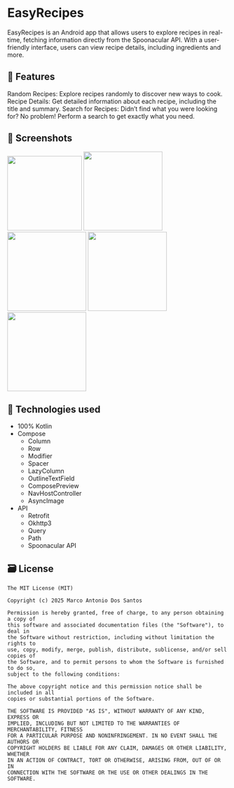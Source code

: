 # EasyRecipes 
EasyRecipes is an Android app that allows users to explore recipes in real-time, fetching information directly from the Spoonacular API. With a user-friendly interface, users can view recipe details, including ingredients and more.

## 📱 Features
Random Recipes: Explore recipes randomly to discover new ways to cook.
Recipe Details: Get detailed information about each recipe, including the title and summary.
Search for Recipes: Didn’t find what you were looking for? No problem! Perform a search to get exactly what you need.

## :camera_flash: Screenshots
<img src="https://github.com/roquebuarquejr/EasyRecipes/assets/11612508/998f2aa9-939e-4a8e-9608-8a0c8ab41a51" width=170/> <img src="https://github.com/ComunidadeDevSpace/EasyRecipes/assets/11612508/8149c7fc-a765-441e-9b85-ac0d57907788" width=180/> <img src="https://github.com/ComunidadeDevSpace/EasyRecipes/assets/11612508/ad1f28e5-7e40-43da-9596-1319bc381baf" width=180/> <img src="https://github.com/ComunidadeDevSpace/EasyRecipes/assets/11612508/d238dedc-f29c-4011-8f86-87d4c1b31268" width=180/> <img src="https://github.com/roquebuarquejr/EasyRecipes/assets/11612508/1a1c7882-423e-44a9-a4c6-f4e499825e5e" width=180/>

## 🔧 Technologies used
- 100% Kotlin
- Compose
  - Column
  - Row
  - Modifier
  - Spacer
  - LazyColumn
  - OutlineTextField
  - ComposePreview
  - NavHostController
  - AsyncImage
- API
  - Retrofit
  - Okhttp3
  - Query
  - Path
  - Spoonacular API

## 🗃️ License
```
The MIT License (MIT)

Copyright (c) 2025 Marco Antonio Dos Santos

Permission is hereby granted, free of charge, to any person obtaining a copy of
this software and associated documentation files (the "Software"), to deal in
the Software without restriction, including without limitation the rights to
use, copy, modify, merge, publish, distribute, sublicense, and/or sell copies of
the Software, and to permit persons to whom the Software is furnished to do so,
subject to the following conditions:

The above copyright notice and this permission notice shall be included in all
copies or substantial portions of the Software.

THE SOFTWARE IS PROVIDED "AS IS", WITHOUT WARRANTY OF ANY KIND, EXPRESS OR
IMPLIED, INCLUDING BUT NOT LIMITED TO THE WARRANTIES OF MERCHANTABILITY, FITNESS
FOR A PARTICULAR PURPOSE AND NONINFRINGEMENT. IN NO EVENT SHALL THE AUTHORS OR
COPYRIGHT HOLDERS BE LIABLE FOR ANY CLAIM, DAMAGES OR OTHER LIABILITY, WHETHER
IN AN ACTION OF CONTRACT, TORT OR OTHERWISE, ARISING FROM, OUT OF OR IN
CONNECTION WITH THE SOFTWARE OR THE USE OR OTHER DEALINGS IN THE SOFTWARE.
```
